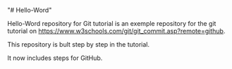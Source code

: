 "# Hello-Word" 

Hello-Word repository for Git tutorial is an exemple repository for the git tutorial on https://www.w3schools.com/git/git_commit.asp?remote=github.

This repository is bult step by step in the tutorial. 

It now includes steps for GitHub.
